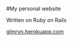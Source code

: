 #My personal website

Written on Ruby on Rails

[glmrvn.herokuapp.com](http://www.glmrvn.herokuapp.com)
